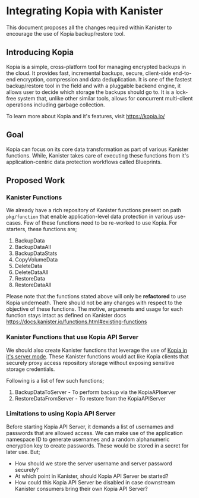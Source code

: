 # Integrating Kopia with Kanister

This document proposes all the changes required within Kanister to encourage the use of Kopia backup/restore tool.

## Introducing Kopia

Kopia is a simple, cross-platform tool for managing encrypted backups in the cloud.
It provides fast, incremental backups, secure, client-side end-to-end encryption, compression and data deduplication.
It is one of the fastest backup/restore tool in the field and with a pluggable backend engine, it allows user to decide which storage the backups should go to.
It is a lock-free system that, unlike other similar tools, allows for concurrent multi-client operations including garbage collection.

To learn more about Kopia and it's features, visit https://kopia.io/

## Goal

Kopia can focus on its core data transformation as part of various Kanister functions.
While, Kanister takes care of executing these functions from it's application-centric data protection workflows called Blueprints.

##  Proposed Work

### Kanister Functions 

We already have a rich repository of Kanister functions present on path `pkg/function` that enable application-level data protection in various use-cases.
Few of these functions need to be re-worked to use Kopia. For starters, these functions are;

1. BackupData
2. BackupDataAll
3. BackupDataStats
4. CopyVolumeData
5. DeleteData
6. DeleteDataAll
7. RestoreData
8. RestoreDataAll

Please note that the functions stated above will only be **refactored** to use Kopia underneath.
There should not be any changes with respect to the objective of these functions.
The motive, arguments and usage for each function stays intact as defined on Kanister docs https://docs.kanister.io/functions.html#existing-functions

### Kanister Functions that use Kopia API Server 

We should also create Kanister functions that leverage the use of [Kopia in it's server mode](https://kopia.io/docs/repository-server/).
These Kanister functions would act like Kopia clients that securely proxy access repository storage without exposing sensitive storage credentials.

Following is a list of few such functions;

1. BackupDataToServer - To perform backup via the KopiaAPIserver
2. RestoreDataFromServer - To restore from the KopiaAPIServer

### Limitations to using Kopia API Server

Before starting Kopia API Server, it demands a list of usernames and passwords that are allowed access.
We can make use of the application namespace ID to generate usernames and a random alphanumeric encryption key to create passwords.
These would be stored in a secret for later use. But;
- How should we store the server username and server password securely?
- At which point in Kanister, should Kopia API Server be started?
- How could this Kopia API Server be disabled in case downstream Kanister consumers bring their own Kopia API Server?
